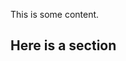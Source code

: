 <!--bl
    (filemeta
        (title "Chapter 1")
        (authors ["Chris Stead"]))
/bl-->

This is some content.

## Here is a section ##